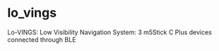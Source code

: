 # lo_vings
Lo-VINGS: Low Visibility Navigation System: 3 m5Stick C Plus devices connected through BLE
